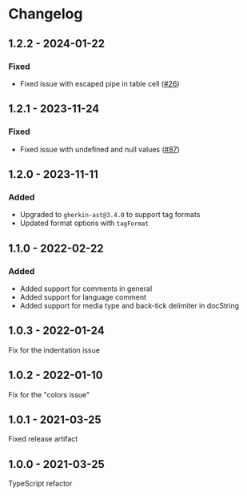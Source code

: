 # Changelog

## 1.2.2 - 2024-01-22

### Fixed

- Fixed issue with escaped pipe in table cell ([#26](https://github.com/gherking/gherkin-formatter/pull/26))

## 1.2.1 - 2023-11-24

### Fixed

- Fixed issue with undefined and null values ([#87](https://github.com/gherking/gherking/issues/87))

## 1.2.0 - 2023-11-11

### Added

- Upgraded to `gherkin-ast@3.4.0` to support tag formats
- Updated format options with `tagFormat`

## 1.1.0 - 2022-02-22

### Added

- Added support for comments in general
- Added support for language comment
- Added support for media type and back-tick delimiter in docString

## 1.0.3 - 2022-01-24

Fix for the indentation issue

## 1.0.2 - 2022-01-10

Fix for the "colors issue"

## 1.0.1 - 2021-03-25

Fixed release artifact

## 1.0.0 - 2021-03-25

TypeScript refactor